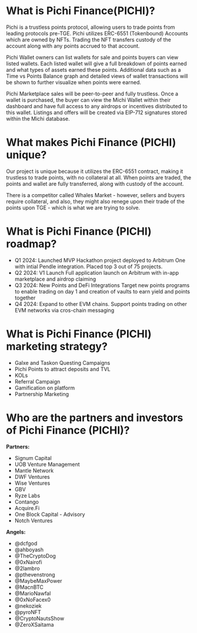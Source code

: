 # What is Pichi Finance(PICHI)?
Pichi is a trustless points protocol, allowing users to trade points from leading protocols pre-TGE. Pichi utilizes ERC-6551 (Tokenbound) Accounts which are owned by NFTs. Trading the NFT transfers custody of the account along with any points accrued to that account.   

Pichi Wallet owners can list wallets for sale and points buyers can view listed wallets. Each listed wallet will give a full breakdown of points earned and what types of assets earned these points. Additional data such as a Time vs Points Balance graph and detailed views of wallet transactions will be shown to further visualize when points were earned.   

Pichi Marketplace sales will be peer-to-peer and fully trustless. Once a wallet is purchased, the buyer can view the Michi Wallet within their dashboard and have full access to any airdrops or incentives distributed to this wallet. Listings and offers will be created via EIP-712 signatures stored within the Michi database.   
# What makes Pichi Finance (PICHI) unique?
Our project is unique because it utilizes the ERC-6551 contract, making it trustless to trade points, with no collateral at all. When points are traded, the points and wallet are fully transferred, along with custody of the account.   

There is a competitor called Whales Market - however, sellers and buyers require collateral, and also, they might also renege upon their trade of the points upon TGE - which is what we are trying to solve.   

# What is Pichi Finance (PICHI) roadmap?
- Q1 2024: Launched MVP Hackathon project deployed to Arbitrum One with intial Pendle integration. Placed top 3 out of 75 projects.
- Q2 2024: V1 Launch Full application launch on Arbitrum with in-app marketplace and airdrop claiming
- Q3 2024: New Points and DeFi Integrations Target new points programs to enable trading on day 1 and creation of vaults to earn yield and points together
- Q4 2024: Expand to other EVM chains. Support points trading on other EVM networks via cros-chain messaging
# What is Pichi Finance (PICHI) marketing strategy?
* Galxe and Taskon Questing Campaigns
* Pichi Points to attract deposits and TVL
* KOLs
* Referral Campaign
* Gamification on platform
* Partnership Marketing

# Who are the partners and investors of Pichi Finance (PICHI)?
**Partners:**
* Signum Capital
* UOB Venture Management
* Mantle Network
* DWF Ventures
* Wise Ventures
* GBV
* Ryze Labs
* Contango
* Acquire.Fi
* One Block Capital - Advisory
* Notch Ventures
  
**Angels:**
* @dcfgod
* @ahboyash
* @TheCryptoDog
* @0xNairofi
* @2lambro
* @pthevenstrong
* @MaybeMaxPower
* @MacnBTC
* @MarioNawfal
* @0xNoFacex0
* @nekoziek
* @pyroNFT
* @CryptoNautsShow
* @ZeroXSaitama
